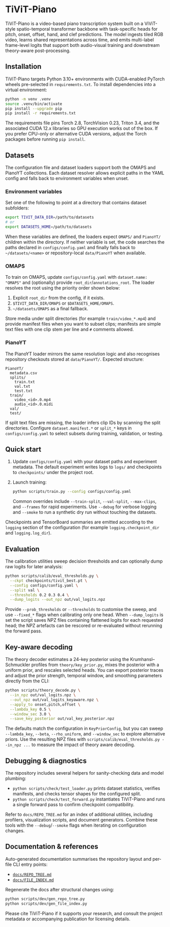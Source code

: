 # TiViT-Piano

TiViT-Piano is a video-based piano transcription system built on a ViViT-style
spatio-temporal transformer backbone with task-specific heads for pitch,
onset, offset, hand, and clef predictions. The model ingests tiled RGB video,
learns shared representations across time, and emits multi-label frame-level
logits that support both audio-visual training and downstream theory-aware
post-processing.

## Installation

TiViT-Piano targets Python 3.10+ environments with CUDA-enabled PyTorch
wheels pre-selected in `requirements.txt`. To install dependencies into a
virtual environment:

```bash
python -m venv .venv
source .venv/bin/activate
pip install --upgrade pip
pip install -r requirements.txt
```

The requirements file pins Torch 2.8, TorchVision 0.23, Triton 3.4, and the
associated CUDA 12.x libraries so GPU execution works out of the box. If you
prefer CPU-only or alternative CUDA versions, adjust the Torch packages before
running `pip install`.

## Datasets

The configuration file and dataset loaders support both the OMAPS and PianoYT
collections. Each dataset resolver allows explicit paths in the YAML config and
falls back to environment variables when unset.

### Environment variables

Set one of the following to point at a directory that contains dataset
subfolders:

```bash
export TIVIT_DATA_DIR=/path/to/datasets
# or
export DATASETS_HOME=/path/to/datasets
```

When these variables are defined, the loaders expect `OMAPS/` and `PianoYT/`
children within the directory. If neither variable is set, the code searches the
paths declared in `configs/config.yaml` and finally falls back to
`~/datasets/<name>` or repository-local `data/PianoYT` when available.

### OMAPS

To train on OMAPS, update `configs/config.yaml` with `dataset.name: "OMAPS"`
and (optionally) provide `root_dir`/`annotations_root`. The loader resolves the
root using the priority order shown below:

1. Explicit `root_dir` from the config, if it exists.
2. `$TIVIT_DATA_DIR/OMAPS` or `$DATASETS_HOME/OMAPS`.
3. `~/datasets/OMAPS` as a final fallback.

Store media under split directories (for example `train/video_*.mp4`) and
provide manifest files when you want to subset clips; manifests are simple text
files with one clip stem per line and `#` comments allowed.

### PianoYT

The PianoYT loader mirrors the same resolution logic and also recognises
repository checkouts stored at `data/PianoYT/`. Expected structure:

```
PianoYT/
  metadata.csv
  splits/
    train.txt
    val.txt
    test.txt
  train/
    video_<id>.0.mp4
    audio_<id>.0.midi
  val/
  test/
```

If split text files are missing, the loader infers clip IDs by scanning the
split directories. Configure `dataset.manifest.*` or `split_*` keys in
`configs/config.yaml` to select subsets during training, validation, or testing.

## Quick start

1. Update `configs/config.yaml` with your dataset paths and experiment metadata.
   The default experiment writes logs to `logs/` and checkpoints to
   `checkpoints/` under the project root.
2. Launch training:

   ```bash
   python scripts/train.py --config configs/config.yaml
   ```

   Common overrides include `--train-split`, `--val-split`, `--max-clips`, and
   `--frames` for rapid experiments. Use `--debug` for verbose logging and
   `--smoke` to run a synthetic dry run without touching the datasets.

Checkpoints and TensorBoard summaries are emitted according to the `logging`
section of the configuration (for example `logging.checkpoint_dir` and
`logging.log_dir`).

## Evaluation

The calibration utilities sweep decision thresholds and can optionally dump raw
logits for later analysis:

```bash
python scripts/calib/eval_thresholds.py \
  --ckpt checkpoints/tivit_best.pt \
  --config configs/config.yaml \
  --split val \
  --thresholds 0.2 0.3 0.4 \
  --dump_logits --out_npz out/val_logits.npz
```

Provide `--prob_thresholds` or `--thresholds` to customise the sweep, and use
`--fixed_*` flags when calibrating only one head. When `--dump_logits` is set the
script saves NPZ files containing flattened logits for each requested head; the
NPZ artefacts can be rescored or re-evaluated without rerunning the forward
pass.

## Key-aware decoding

The theory decoder estimates a 24-key posterior using the Krumhansl–Schmuckler
profiles from `theory/key_prior.py`, mixes the posterior with a uniform prior,
and rescales selected heads. You can export posterior traces and adjust the
prior strength, temporal window, and smoothing parameters directly from the CLI:

```bash
python scripts/theory_decode.py \
  --in_npz out/val_logits.npz \
  --out_npz out/val_logits_keyaware.npz \
  --apply_to onset,pitch,offset \
  --lambda_key 0.5 \
  --window_sec 3.0 \
  --save_key_posterior out/val_key_posterior.npz
```

The defaults match the configuration in `KeyPriorConfig`, but you can sweep
`--lambda_key`, `--beta`, `--rho_uniform`, and `--window_sec` to explore
alternative priors. Use the resulting NPZ files with
`scripts/calib/eval_thresholds.py --in_npz ...` to measure the impact of theory
aware decoding.

## Debugging & diagnostics

The repository includes several helpers for sanity-checking data and model
plumbing:

- `python scripts/check/test_loader.py` prints dataset statistics, verifies
  manifests, and checks tensor shapes for the configured split.
- `python scripts/check/test_forward.py` instantiates TiViT-Piano and runs a
  single forward pass to confirm checkpoint compatibility.

Refer to `docs/REPO_TREE.md` for an index of additional utilities, including
profilers, visualization scripts, and document generators. Combine these tools
with the `--debug`/`--smoke` flags when iterating on configuration changes.

## Documentation & references

Auto-generated documentation summarises the repository layout and per-file CLI
entry points:

- [`docs/REPO_TREE.md`](docs/REPO_TREE.md)
- [`docs/FILE_INDEX.md`](docs/FILE_INDEX.md)

Regenerate the docs after structural changes using:

```bash
python scripts/dev/gen_repo_tree.py
python scripts/dev/gen_file_index.py
```

Please cite TiViT-Piano if it supports your research, and consult the project
metadata or accompanying publication for licensing details.